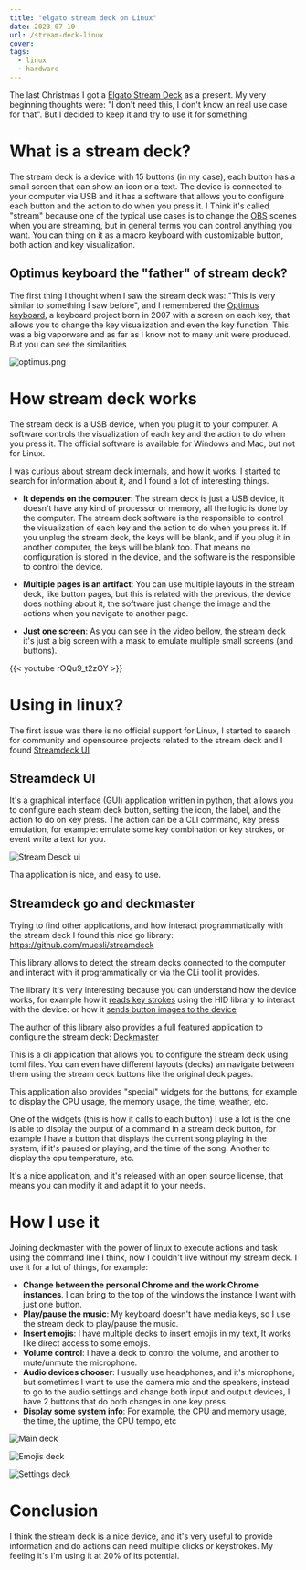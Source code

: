 ```yaml
---
title: "elgato stream deck on Linux"
date: 2023-07-10
url: /stream-deck-linux
cover: 
tags:
  - linux
  - hardware
---
```


The last Christmas I got a [Elgato Stream Deck](https://www.elgato.com/en/gaming/stream-deck) as a present. My very beginning thoughts were: "I don't need this, I don't know an real use case for that". But I decided to keep it and try to use it for something.

# What is a stream deck?
The stream deck is a device with 15 buttons (in my case), each button has a small screen that can show an icon or a text. The device is connected to your computer via USB and it has a software that allows you to configure each button and the action to do when you press it. I Think it's called "stream" because one of the typical use cases is to change the [OBS](https://obsproject.com/) scenes when you are streaming, but in general terms you can control anything you want. You can thing on it as a macro keyboard with customizable button, both action and key visualization.

## Optimus keyboard the "father" of stream deck?
The first thing I thought when I saw the stream deck was: "This is very similar to something I saw before", and I remembered the [Optimus keyboard](https://en.wikipedia.org/wiki/Optimus_Maximus_keyboard), a keyboard project born in 2007 with a screen on each key, that allows you to change the key visualization and even the key function. This was a big vaporware and as far as I know not to many unit were produced. But you can see the similarities

![optimus.png](optimus.png)


# How stream deck works
The stream deck is a USB device, when you plug it to your computer. A software controls the visualization of each key and the action to do when you press it. The official software is available for Windows and Mac, but not for Linux.

I was curious about stream deck internals, and how it works. I started to search for information about it, and I found a lot of interesting things.

* **It depends on the computer**: The stream deck is just a USB device, it doesn't have any kind of processor or memory, all the logic is done by the computer. The stream deck software is the responsible to control the visualization of each key and the action to do when you press it. If you unplug the stream deck, the keys will be blank, and if you plug it in another computer, the keys will be blank too. That means no configuration is stored in the device, and the software is the responsible to control the device.

* **Multiple pages is an artifact**: You can use multiple layouts in the stream deck, like button pages, but this is related with the previous, the device does nothing about it, the software just change the image and the actions when you navigate to another page.  

* **Just one screen**: As you can see in the video bellow, the stream deck it's just a big screen with a mask to emulate multiple small screens (and buttons). 


{{< youtube rOQu9_t2zOY >}}


# Using in linux?

The first issue was there is no official support for Linux, I started to search for community and opensource projects related to the stream deck and I found [Streamdeck UI](https://timothycrosley.github.io/streamdeck-ui/)

## Streamdeck UI
It's a graphical interface (GUI) application written in python, that allows you to configure each steam deck button, setting the icon, the label, and the action to do on key press. The action can be a CLI command, key press emulation, for example: emulate some key combination or key strokes, or event write a text for you.

![Stream Desck ui](streamdeck-ui.png)

Tha application is nice, and easy to use.

## Streamdeck go and deckmaster
Trying to find other applications, and how interact programmatically with the stream deck I found this nice go library: https://github.com/muesli/streamdeck 

This library allows to detect the stream decks connected to the computer and interact with it programmatically or via the CLi tool it provides.

The library it's very interesting because you can understand how the device works, for example how it [reads key strokes](https://github.com/muesli/streamdeck/blob/c719a8002f7a9ac63b1798c4a8308f6d3643fc7b/streamdeck.go#L255) using the HID library to interact with the device: or how it [sends button images to the device](https://github.com/muesli/streamdeck/blob/c719a8002f7a9ac63b1798c4a8308f6d3643fc7b/streamdeck.go#L422)

The author of this library also provides a full featured application to configure the stream deck: [Deckmaster](https://github.com/muesli/deckmaster)

This is a cli application that allows you to configure the stream deck using toml files. You can even have different layouts (decks) an navigate between them using the stream deck buttons like the original deck pages.

This application also provides "special" widgets for the buttons, for example to display the CPU usage, the memory usage, the time, weather, etc.

One of the widgets (this is how it calls to each button) I use a lot is the one is able to display the output of a command in a stream deck button, for example I have a button that displays the current song playing in the system, if it's paused or playing, and the time of the song. Another to display the cpu temperature, etc.

It's a nice application, and it's released with an open source license, that means you can modify it and adapt it to your needs.

# How I use it
Joining deckmaster with the power of linux to execute actions and task using the command line I think, now I couldn't live without my stream deck. I use it for a lot of things, for example:
* **Change between the personal Chrome and the work Chrome instances**. I can bring to the top of the windows the instance I want with just one button.
* **Play/pause the music**: My keyboard doesn't have media keys, so I use the stream deck to play/pause the music.
* **Insert emojis**: I have multiple decks to insert emojis in my text, It works like direct access to some emojis.
* **Volume control**: I have a deck to control the volume, and another to mute/unmute the microphone.
* **Audio devices chooser**: I usually use headphones, and it's microphone, but sometimes I want to use the camera mic and the speakers, instead to go to the audio settings and change both input and output devices, I have 2 buttons that do both changes in one key press.
* **Display some system info**: For example, the CPU and memory usage, the time, the uptime, the CPU tempo, etc

![Main deck](IMG_20230709_121647.jpg)

![Emojis deck](IMG_20230709_121638.jpg)

![Settings deck](IMG_20230709_121654.jpg)

# Conclusion
I think the stream deck is a nice device, and it's very useful to provide information and do actions can need multiple clicks or keystrokes. My feeling it's I'm using it at 20% of its potential.





